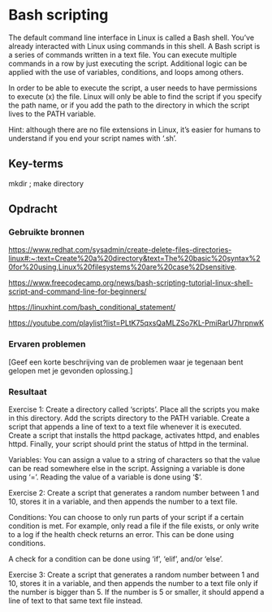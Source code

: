 # Bash scripting
The default command line interface in Linux is called a Bash shell. You’ve already interacted with Linux using commands in this shell.
A Bash script is a series of commands written in a text file. You can execute multiple commands in a row by just executing the script.
Additional logic can be applied with the use of variables, conditions, and loops among others.

In order to be able to execute the script, a user needs to have permissions to execute (x) the file.
Linux will only be able to find the script if you specify the path name, or if you add the path to the directory in which the script lives to the PATH variable.

Hint: although there are no file extensions in Linux, it’s easier for humans to understand if you end your script names with ‘.sh’.

## Key-terms

mkdir ; make directory

## Opdracht
### Gebruikte bronnen

https://www.redhat.com/sysadmin/create-delete-files-directories-linux#:~:text=Create%20a%20directory&text=The%20basic%20syntax%20for%20using,Linux%20filesystems%20are%20case%2Dsensitive.

https://www.freecodecamp.org/news/bash-scripting-tutorial-linux-shell-script-and-command-line-for-beginners/

https://linuxhint.com/bash_conditional_statement/

https://youtube.com/playlist?list=PLtK75qxsQaMLZSo7KL-PmiRarU7hrpnwK

### Ervaren problemen
[Geef een korte beschrijving van de problemen waar je tegenaan bent gelopen met je gevonden oplossing.]

### Resultaat

Exercise 1:
Create a directory called ‘scripts’. Place all the scripts you make in this directory.
Add the scripts directory to the PATH variable.
Create a script that appends a line of text to a text file whenever it is executed.
Create a script that installs the httpd package, activates httpd, and enables httpd. Finally, your script should print the status of httpd in the terminal.

Variables:
You can assign a value to a string of characters so that the value can be read somewhere else in the script.
Assigning a variable is done using ‘=’.
Reading the value of a variable is done using ‘$<insert variable name here>’.

Exercise 2:
Create a script that generates a random number between 1 and 10, stores it in a variable, and then appends the number to a text file.

Conditions:
You can choose to only run parts of your script if a certain condition is met. For example, only read a file if the file exists, or only write to a log if the health check returns an error. This can be done using conditions.

A check for a condition can be done using ‘if’, ‘elif’, and/or ‘else’.

Exercise 3:
Create a script that generates a random number between 1 and 10, stores it in a variable, and then appends the number to a text file only if the number is bigger than 5. If the number is 5 or smaller, it should append a line of text to that same text file instead.
